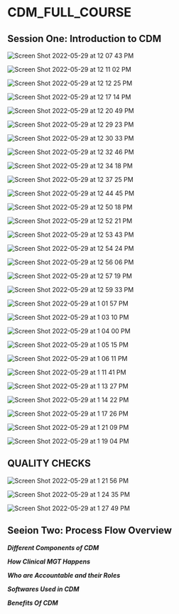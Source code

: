 
# CDM_FULL_COURSE

## Session One: Introduction to CDM

![Screen Shot 2022-05-29 at 12 07 43 PM](https://user-images.githubusercontent.com/99203797/170886262-cfecb98e-b623-4929-8398-8f2c080f37bf.png)

![Screen Shot 2022-05-29 at 12 11 02 PM](https://user-images.githubusercontent.com/99203797/170886301-1c51d544-5ffa-4912-82ed-17de3c82c8d8.png)

![Screen Shot 2022-05-29 at 12 12 25 PM](https://user-images.githubusercontent.com/99203797/170886324-1163ac6b-2dc9-44c3-8694-7cf14e18d43a.png)

![Screen Shot 2022-05-29 at 12 17 14 PM](https://user-images.githubusercontent.com/99203797/170886340-46c1d1a1-7fc2-41e9-a0e6-cf4e9ca1ff6e.png)

![Screen Shot 2022-05-29 at 12 20 49 PM](https://user-images.githubusercontent.com/99203797/170886343-35e0e102-7564-455c-8969-1939489ac1bc.png)

![Screen Shot 2022-05-29 at 12 29 23 PM](https://user-images.githubusercontent.com/99203797/170886348-ebb690d2-c140-4836-a53f-8e3440693e04.png)

![Screen Shot 2022-05-29 at 12 30 33 PM](https://user-images.githubusercontent.com/99203797/170886351-bd1f68e0-f834-42d1-9fa3-0cc8843bd4b9.png)

![Screen Shot 2022-05-29 at 12 32 46 PM](https://user-images.githubusercontent.com/99203797/170886355-79477c13-9e3f-4ab8-8a70-5ecba8598d82.png)

![Screen Shot 2022-05-29 at 12 34 18 PM](https://user-images.githubusercontent.com/99203797/170886392-66c554c2-6a86-4519-a2a0-fe3a784cb458.png)

![Screen Shot 2022-05-29 at 12 37 25 PM](https://user-images.githubusercontent.com/99203797/170886404-52d46d25-c41a-4fd3-bbd8-da0e7f52a517.png)

![Screen Shot 2022-05-29 at 12 44 45 PM](https://user-images.githubusercontent.com/99203797/170886412-f7817521-2ecd-43d6-890d-2a57d09957bd.png)

![Screen Shot 2022-05-29 at 12 50 18 PM](https://user-images.githubusercontent.com/99203797/170886424-1ee39998-1d4b-41df-b7ce-c1602a59fc08.png)

![Screen Shot 2022-05-29 at 12 52 21 PM](https://user-images.githubusercontent.com/99203797/170886432-54a20ed6-cfe4-4bb0-87ae-153f4fffd898.png)

![Screen Shot 2022-05-29 at 12 53 43 PM](https://user-images.githubusercontent.com/99203797/170886439-9ad25cf2-f823-4a4c-9e97-a54252e37afd.png)


![Screen Shot 2022-05-29 at 12 54 24 PM](https://user-images.githubusercontent.com/99203797/170886459-00c26677-599a-42b8-b2f8-190ff4186c95.png)

![Screen Shot 2022-05-29 at 12 56 06 PM](https://user-images.githubusercontent.com/99203797/170886464-aa010da5-db68-46d8-be89-5e16c821c176.png)


![Screen Shot 2022-05-29 at 12 57 19 PM](https://user-images.githubusercontent.com/99203797/170886466-803bf174-1732-4f95-97ae-9665c4d168ff.png)


![Screen Shot 2022-05-29 at 12 59 33 PM](https://user-images.githubusercontent.com/99203797/170886471-dc23dec2-66a1-4f80-b3b6-413de56d63b1.png)


![Screen Shot 2022-05-29 at 1 01 57 PM](https://user-images.githubusercontent.com/99203797/170886474-04aabd7d-9347-415d-8ece-a3dd75af149b.png)


![Screen Shot 2022-05-29 at 1 03 10 PM](https://user-images.githubusercontent.com/99203797/170886478-38fae6c7-6c33-4c04-8984-82f5b6661aac.png)


![Screen Shot 2022-05-29 at 1 04 00 PM](https://user-images.githubusercontent.com/99203797/170886485-dcc83f3c-505e-49fd-83ab-40717c6168a4.png)


![Screen Shot 2022-05-29 at 1 05 15 PM](https://user-images.githubusercontent.com/99203797/170886491-7e0abfea-dbe3-4a29-8ae9-d58ba9953458.png)


![Screen Shot 2022-05-29 at 1 06 11 PM](https://user-images.githubusercontent.com/99203797/170886495-f5590667-f4c5-4986-87b2-74855ae98c34.png)


![Screen Shot 2022-05-29 at 1 11 41 PM](https://user-images.githubusercontent.com/99203797/170886499-77d69b24-19b2-4057-ad54-73b015e899c1.png)


![Screen Shot 2022-05-29 at 1 13 27 PM](https://user-images.githubusercontent.com/99203797/170886515-1d506e3d-4558-4522-807e-441b04915d24.png)


![Screen Shot 2022-05-29 at 1 14 22 PM](https://user-images.githubusercontent.com/99203797/170886522-326e5365-9e4a-49aa-bc97-30d809fc88ae.png)

![Screen Shot 2022-05-29 at 1 17 26 PM](https://user-images.githubusercontent.com/99203797/170886527-7b253b6a-3e43-456c-be77-207ac9e1a87d.png)

![Screen Shot 2022-05-29 at 1 21 09 PM](https://user-images.githubusercontent.com/99203797/170886533-28a3269c-880e-418d-8dc4-dafbee0fd13b.png)

![Screen Shot 2022-05-29 at 1 19 04 PM](https://user-images.githubusercontent.com/99203797/170886530-024ed59a-a7d4-44db-bfc4-c95c09fb282c.png)


## QUALITY CHECKS
![Screen Shot 2022-05-29 at 1 21 56 PM](https://user-images.githubusercontent.com/99203797/170886545-54f397db-6083-4fdc-8577-05f6cd89a863.png)


![Screen Shot 2022-05-29 at 1 24 35 PM](https://user-images.githubusercontent.com/99203797/170886548-8f55825f-7224-4eb3-b258-c931b3af4347.png)

![Screen Shot 2022-05-29 at 1 27 49 PM](https://user-images.githubusercontent.com/99203797/170886556-28461966-6453-4e55-bff1-273c2c7cbb2b.png)


## Seeion Two: Process Flow Overview

***Different Components of CDM***

***How Clinical MGT Happens***

***Who are Accountable and their Roles***

***Softwares Used in CDM***

***Benefits Of CDM***











